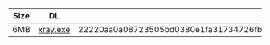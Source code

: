 |    Size   |     DL  | sha512sum |
|  ---  |  ---  |  ---  |
| 6MB | [xray.exe](https://cdn.jsdelivr.net/gh/googleians/Xray-core@main/xray.exe) | 22220aa0a08723505bd0380e1fa31734726fb7b4c2049c0e2414283d42f2c3c20a446d7795a063ef4c8a38463e831a46767353154fc8ab1fa3a23a6183a18ea7 |
